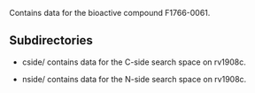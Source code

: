 Contains data for the bioactive compound F1766-0061.

## Subdirectories

- cside/ contains data for the C-side search space on rv1908c.

- nside/ contains data for the N-side search space on rv1908c.

